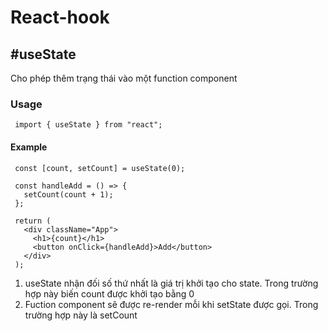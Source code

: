 # React-hook

## #useState
Cho phép thêm trạng thái vào một function component

### Usage

```reactjs
 import { useState } from "react";
```

#### Example

```reactjs
 const [count, setCount] = useState(0);

 const handleAdd = () => {
   setCount(count + 1);
 };

 return (
   <div className="App">
     <h1>{count}</h1>
     <button onClick={handleAdd}>Add</button>
   </div>
 );
```
1. useState nhận đối số thứ nhất là giá trị khởi tạo cho state. Trong trường hợp này biến count được khởi tạo bằng 0
2. Fuction component sẽ được re-render mỗi khi setState được gọi. Trong trường hợp này là setCount
